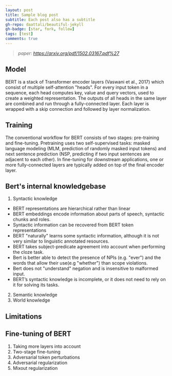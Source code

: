 ```yaml
---
layout: post
title: Sample blog post
subtitle: Each post also has a subtitle
gh-repo: daattali/beautiful-jekyll
gh-badge: [star, fork, follow]
tags: [test]
comments: true
---
```


> <em>paper: <https://arxiv.org/pdf/1502.03167.pdf%27></em>

## Model
BERT is a stack of Transformer
encoder layers (Vaswani et al., 2017) which consist
of multiple self-attention "heads". For every input
token in a sequence, each head computes key, value
and query vectors, used to create a weighted representation. The outputs of all heads in the same layer
are combined and run through a fully-connected
layer. Each layer is wrapped with a skip connection
and followed by layer normalization.

## Training
The conventional workflow for BERT consists of two stages: pre-training and fine-tuning. Pretraining uses two self-supervised tasks: masked language modeling (MLM, prediction of randomly masked input tokens) and next sentence prediction
(NSP, predicting if two input sentences are adjacent
to each other). In fine-tuning for downstream applications, one or more fully-connected layers are
typically added on top of the final encoder layer.

## Bert's internal knowledgebase
1. Syntactic knowledge
* BERT representations are hierarchical rather than linear
* BERT embeddings encode information about parts of speech, syntactic chunks and roles.
* Syntactic information can be recovered from BERT token representations
* BERT "naturally" learns some syntactic information, although it is not very similar to linguistic annotated resources.
* BERT takes subject-predicate agreement into account when performing the cloze task.
* Bert is better able to detect the presence of NPIs (e.g. "ever") and the words that allow their use(e.g "whether") than scope violations.
* Bert does not "understand" negation and is insensitive to malformed input.
* BERT’s syntactic knowledge is incomplete, or it does not need to rely on it for solving its tasks.
2. Semantic knowledge
3. World knowledge

## Limitations


## Fine-tuning of BERT
1. Taking more layers into account
2. Two-stage fine-tuning
3. Adversarial token perturbations
4. Adversarial regularization
5. Mixout regularization

